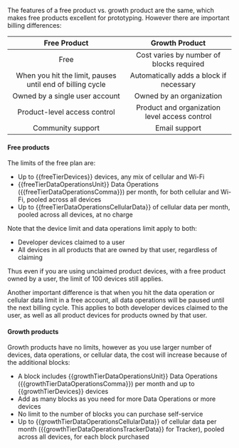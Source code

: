 The features of a free product vs. growth product are the same, which makes free products excellent for prototyping. However there are important billing differences:

| Free Product | Growth Product |
| :---: | :---: |
| Free | Cost varies by number of blocks required |
| When you hit the limit, pauses until end of billing cycle | Automatically adds a block if necessary |
| Owned by a single user account | Owned by an organization |
| Product-level access control | Product and organization level access control |
| Community support | Email support |

#### Free products

The limits of the free plan are:

- Up to {{freeTierDevices}} devices, any mix of cellular and Wi-Fi
- {{freeTierDataOperationsUnit}} Data Operations ({{freeTierDataOperationsComma}}) per month, for both cellular and Wi-Fi, pooled across all devices
- Up to {{freeTierDataOperationsCellularData}} of cellular data per month, pooled across all devices, at no charge

Note that the device limit and data operations limit apply to both:

- Developer devices claimed to a user
- All devices in all products that are owned by that user, regardless of claiming

Thus even if you are using unclaimed product devices, with a free product owned by a user, the limit of 100 devices still applies.

Another important difference is that when you hit the data operation or cellular data limit in a free account, all data operations will be paused until the next billing cycle. This applies to both developer devices claimed to the user, as well as all product devices for products owned by that user.

#### Growth products

Growth products have no limits, however as you use larger number of devices, data operations, or cellular data, the cost will increase because of the additional blocks:

- A block includes {{growthTierDataOperationsUnit}} Data Operations ({{growthTierDataOperationsComma}}) per month and up to {{growthTierDevices}} devices
- Add as many blocks as you need for more Data Operations or more devices
- No limit to the number of blocks you can purchase self-service
- Up to {{growthTierDataOperationsCellularData}} of cellular data per month ({{growthTierDataOperationsTrackerData}} for Tracker), pooled across all devices, for each block purchased

